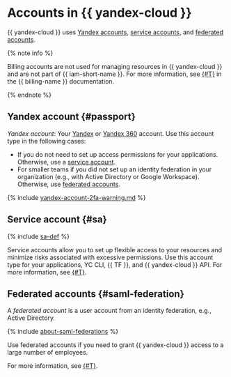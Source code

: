 # Accounts in {{ yandex-cloud }}

{{ yandex-cloud }} uses [Yandex accounts](#passport), [service accounts](#sa), and [federated accounts](#saml-federation).


{% note info %}

Billing accounts are not used for managing resources in {{ yandex-cloud }} and are not part of {{ iam-short-name }}. For more information, see [{#T}](../../../billing/concepts/billing-account.md) in the {{ billing-name }} documentation.

{% endnote %}


## Yandex account {#passport}

_Yandex account_: Your [Yandex](https://yandex.ru/support/passport/index.html) or [Yandex 360](https://360.yandex.ru/) account. Use this account type in the following cases:

* If you do not need to set up access permissions for your applications. Otherwise, use a [service account](#sa).
* For smaller teams if you did not set up an identity federation in your organization (e.g., with Active Directory or Google Workspace). Otherwise, use [federated accounts](#saml-federation).


{% include [yandex-account-2fa-warning.md](../../../_includes/iam/yandex-account-2fa-warning.md) %}

## Service account {#sa}

{% include [sa-def](../../_includes_service/sa-def.md) %}

Service accounts allow you to set up flexible access to your resources and minimize risks associated with excessive permissions. Use this account type for your applications, YC CLI, {{ TF }}, and {{ yandex-cloud }} API. For more information, see [{#T}](service-accounts.md).

## Federated accounts {#saml-federation}

A _federated account_ is a user account from an identity federation, e.g., Active Directory.

{% include [about-saml-federations](../../../_includes/iam/about-saml-federations.md) %}

Use federated accounts if you need to grant {{ yandex-cloud }} access to a large number of employees.

For more information, see [{#T}](../../../organization/concepts/add-federation.md).
